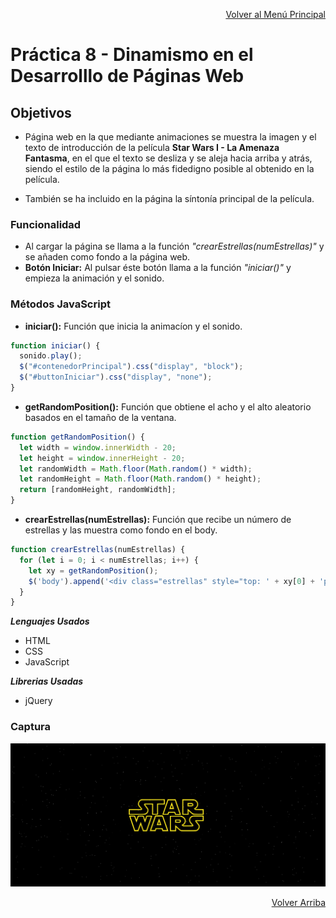 <p align="right"><a href="https://github.com/JoseAlbertoZurera/DesarrolloWebEntornoCliente">Volver al Menú Principal</a></p>

# Práctica 8 - Dinamismo en el Desarrolllo de Páginas Web

## Objetivos

* Página web en la que mediante animaciones se muestra la imagen y el texto de introducción de la película **Star Wars I - La Amenaza Fantasma**, en el que el texto se desliza y se aleja hacia arriba y atrás, siendo el estilo de la página lo más fidedigno posible al obtenido en la película.

* También se ha incluido en la página la síntonía principal de la película.

### Funcionalidad

* Al cargar la página se llama a la función *"crearEstrellas(numEstrellas)"* y se añaden como fondo a la página web.
* **Botón Iniciar:** Al pulsar éste botón llama a la función *"iniciar()"* y empieza la animación y el sonido.

### Métodos JavaScript

* **iniciar():** Función que inicia la animacíon y el sonido.

```JavaScript
function iniciar() {
  sonido.play();
  $("#contenedorPrincipal").css("display", "block");
  $("#buttonIniciar").css("display", "none");
}
```  

* **getRandomPosition():** Función que obtiene el acho y el alto aleatorio basados ​​en el tamaño de la ventana.

```JavaScript
function getRandomPosition() {
  let width = window.innerWidth - 20;
  let height = window.innerHeight - 20;
  let randomWidth = Math.floor(Math.random() * width);
  let randomHeight = Math.floor(Math.random() * height);
  return [randomHeight, randomWidth];
}
```  

* **crearEstrellas(numEstrellas):** Función que recibe un número de estrellas y las muestra como fondo en el body.

```JavaScript
function crearEstrellas(numEstrellas) {
  for (let i = 0; i < numEstrellas; i++) {
    let xy = getRandomPosition();
    $('body').append('<div class="estrellas" style="top: ' + xy[0] + 'px; left: ' + xy[1] + 'px";></div>');
  }
}
```

***Lenguajes Usados***

* HTML
* CSS
* JavaScript

***Librerias Usadas***

* jQuery

### Captura

![sgml1.png](captura.png)

<p align="right"><a href="#top">Volver Arriba</a></p>